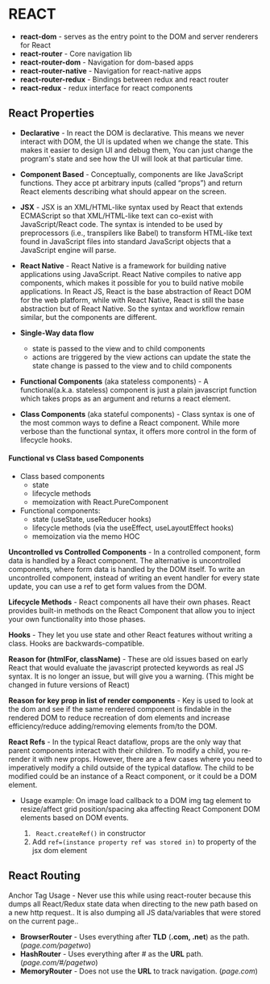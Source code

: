 # REACT

* **react-dom** - serves as the entry point to the DOM and server renderers for React
* **react-router** - Core navigation lib
* **react-router-dom** - Navigation for dom-based apps
* **react-router-native** - Navigation for react-native apps
* **react-router-redux** - Bindings between redux and react router
* **react-redux** - redux interface for react components

## React Properties

* **Declarative** - In react the DOM is declarative. This means we never interact with DOM, the UI is updated when we change the state. This makes it easier to design UI and debug them, You can just change the program's state and see how the UI will look at that particular time.

* **Component Based** - Conceptually, components are like JavaScript functions. They acce
pt arbitrary inputs (called “props”) and return React elements describing what should appear on the screen.

* **JSX** - JSX is an XML/HTML-like syntax used by React that extends ECMAScript so that XML/HTML-like text can co-exist with JavaScript/React code. The syntax is intended to be used by preprocessors (i.e., transpilers like Babel) to transform HTML-like text found in JavaScript files into standard JavaScript objects that a JavaScript engine will parse.

* **React Native** - React Native is a framework for building native applications using JavaScript. React Native compiles to native app components, which makes it possible for you to build native mobile applications. In React JS, React is the base abstraction of React DOM for the web platform, while with React Native, React is still the base abstraction but of React Native. So the syntax and workflow remain similar, but the components are different.

* **Single-Way data flow**
  * state is passed to the view and to child components
  * actions are triggered by the view
actions can update the state
the state change is passed to the view and to child components

* **Functional Components** (aka stateless components) - A functional(a.k.a. stateless) component is just a plain javascript function which takes props as an argument and returns a react element.

* **Class Components** (aka stateful components) - Class syntax is one of the most common ways to define a React component. While more verbose than the functional syntax, it offers more control in the form of lifecycle hooks.

#### Functional vs Class based Components
* Class based components
  * state
  * lifecycle methods
  * memoization with React.PureComponent
* Functional components:
  * state (useState, useReducer hooks)
  * lifecycle methods (via the useEffect, useLayoutEffect hooks)
  * memoization via the memo HOC

**Uncontrolled vs Controlled Components** -  In a controlled component, form data is handled by a React component. The alternative is uncontrolled components, where form data is handled by the DOM itself. To write an uncontrolled component, instead of writing an event handler for every state update, you can use a ref to get form values from the DOM.

**Lifecycle Methods** - React components all have their own phases.  React provides built-in methods on the React Component that allow you to inject your own functionality into those phases.

**Hooks** - They let you use state and other React features without writing a class. Hooks are backwards-compatible.

**Reason for (htmlFor, className)** - These are old issues based on early React that would evaluate the javascript protected keywords as real JS syntax.  It is no longer an issue, but will give you a warning.  (This might be changed in future versions of React)

**Reason for key prop in list of render components** - Key is used to look at the dom and see if the same rendered component is findable in the rendered DOM to reduce recreation of dom elements and increase efficiency/reduce adding/removing elements from/to the DOM.

**React Refs** - In the typical React dataflow, props are the only way that parent components interact with their children. To modify a child, you re-render it with new props. However, there are a few cases where you need to imperatively modify a child outside of the typical dataflow. The child to be modified could be an instance of a React component, or it could be a DOM element.

  * Usage example: On image load callback to a DOM img tag element to resize/affect grid position/spacing aka affecting React Component DOM elements based on DOM events.

    1. ``` React.createRef()``` in constructor
    1. Add ```ref=(instance property ref was stored in)``` to property of the jsx dom element


## React Routing

Anchor Tag Usage - Never use this while using react-router because this dumps all React/Redux state data when directing to the new path based on a new http request..  It is also dumping all JS data/variables that were stored on the current page..

* **BrowserRouter** - Uses everything after **TLD** (**.com, .net**) as the path. (*page.com/pagetwo*)
* **HashRouter** - Uses everything after # as the **URL** path. (*page.com/#/pagetwo*)
* **MemoryRouter** - Does not use the **URL** to track navigation. (*page.com*)